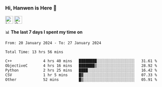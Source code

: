 ### Hi, Hanwen is Here 👋
<p>
	<a href="https://www.linkedin.com/in/liu-hanwen/"><img src="https://img.shields.io/badge/@hanwen-0A66C2?style=flat&logo=LinkedIn&logoColor=white" alt="Linkedin"  height="25px"/></a> 
	<a href="https://scholar.google.com/citations?user=HDF0su0AAAAJ"><img src="https://img.shields.io/badge/scholar-4385FE.svg?&style=plastic&logo=google-scholar&logoColor=white" alt="Google Scholar" height="25px"> </a>
</p>

📊 **The last 7 days I spent my time on** 
<!--START_SECTION:waka-->

```txt
From: 20 January 2024 - To: 27 January 2024

Total Time: 13 hrs 56 mins

C++              4 hrs 40 mins   ████████░░░░░░░░░░░░░░░░░   31.61 %
ObjectiveC       4 hrs 16 mins   ███████▒░░░░░░░░░░░░░░░░░   28.92 %
Python           2 hrs 25 mins   ████░░░░░░░░░░░░░░░░░░░░░   16.42 %
CSV              1 hr 5 mins     █▓░░░░░░░░░░░░░░░░░░░░░░░   07.33 %
Other            52 mins         █▒░░░░░░░░░░░░░░░░░░░░░░░   05.91 %
```

<!--END_SECTION:waka-->


<!--
**david990917/david990917** is a ✨ _special_ ✨ repository because its `README.md` (this file) appears on your GitHub profile.

Here are some ideas to get you started:

- 🔭 I’m currently working on ...
- 🌱 I’m currently learning ...
- 👯 I’m looking to collaborate on ...
- 🤔 I’m looking for help with ...
- 💬 Ask me about ...
- 📫 How to reach me: ...
- 😄 Pronouns: ...
- ⚡ Fun fact: ...
-->
